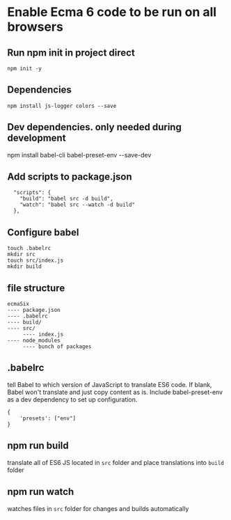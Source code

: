 # Enable Ecma 6 code to be run on all browsers


## Run npm init in project direct
`npm init -y`

## Dependencies
`npm install js-logger colors --save` 

## Dev dependencies. only needed during development
npm install babel-cli babel-preset-env --save-dev


## Add scripts to package.json
```
  "scripts": {
    "build": "babel src -d build",
    "watch": "babel src --watch -d build"
  },
```

## Configure babel
```
touch .babelrc
mkdir src
touch src/index.js
mkdir build
```

## file structure
```
ecmaSix
---- package.json
---- .babelrc
---- build/
---- src/
     ---- index.js
---- node_modules
     ---- bunch of packages
```

## .babelrc
tell Babel to which version of JavaScript to translate ES6 code. If blank, Babel won't translate
and just copy content as is.  Include babel-preset-env as a dev dependency to set up configuration.
```
{
    'presets': ["env"]
}
```

## npm run build
translate all of ES6 JS located in `src` folder and place translations into `build` folder

## npm run watch
watches files in `src` folder for changes and builds automatically


